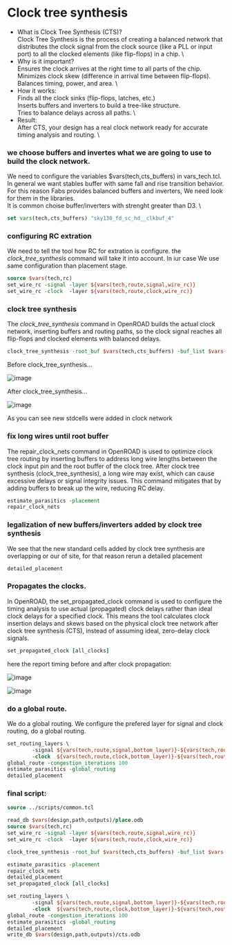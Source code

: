 # Clock tree synthesis

* What is Clock Tree Synthesis (CTS)? \
    Clock Tree Synthesis is the process of creating a balanced network that distributes the clock signal from the clock source (like a PLL or input port) to all the clocked elements (like flip-flops) in a chip. \
* Why is it important? \
    Ensures the clock arrives at the right time to all parts of the chip. \
    Minimizes clock skew (difference in arrival time between flip-flops). \
    Balances timing, power, and area. \
* How it works: \
    Finds all the clock sinks (flip-flops, latches, etc.) \
    Inserts buffers and inverters to build a tree-like structure. \
    Tries to balance delays across all paths. \
* Result: \
After CTS, your design has a real clock network ready for accurate timing analysis and routing. \


### we choose buffers and invertes what we are going to use to build the clock network.
We need to configure the variables $vars(tech,cts_buffers) in vars_tech.tcl. \
In general we want stables buffer with same fall and rise transition behavior. For this reason Fabs provides balanced buffers and inverters, We need look for them in the libraries. \
It is common choise buffer/inverters with strenght greater than D3. \

```tcl
set vars(tech,cts_buffers) "sky130_fd_sc_hd__clkbuf_4"
```
### configuring RC extration
We need to tell the tool how RC for extration is configure. the _clock_tree_synthesis_ command will take it into account. In iur case We use same configuration than placement stage.

```tcl
source $vars(tech,rc)
set_wire_rc -signal -layer ${vars(tech,route,signal,wire_rc)}
set_wire_rc -clock  -layer ${vars(tech,route,clock,wire_rc)}
```

### clock tree synthesis
The _clock_tree_synthesis_ command in OpenROAD builds the actual clock network, inserting buffers and routing paths, so the clock signal reaches all flip-flops and clocked elements with balanced delays.

```tcl
clock_tree_synthesis -root_buf $vars(tech,cts_buffers) -buf_list $vars(tech,cts_buffers) -clk_nets {clk}
```
Before clock_tree_synthesis...

![image](https://github.com/user-attachments/assets/1872638c-d073-4ee1-aa62-afb8ff76a445)


After clock_tree_synthesis...

![image](https://github.com/user-attachments/assets/465bf4de-a27d-48c4-8ef1-907db757f7cd)


As you can see new stdcells were added in clock network

### fix long wires until root buffer

The repair_clock_nets command in OpenROAD is used to optimize clock tree routing by inserting buffers to address long wire lengths between the clock input pin and the root buffer of the clock tree. After clock tree synthesis (clock_tree_synthesis), a long wire may exist, which can cause excessive delays or signal integrity issues. This command mitigates that by adding buffers to break up the wire, reducing RC delay.

```tcl
estimate_parasitics -placement
repair_clock_nets
```

### legalization of new buffers/inverters added by clock tree synthesis
We see that the new standard cells added by clock tree synthesis  are overlapping or our of site, for that reason rerun a detailed placement
```tcl
detailed_placement
```

### Propagates the clocks.
In OpenROAD, the set_propagated_clock command is used to configure the timing analysis to use actual (propagated) clock delays rather than ideal clock delays for a specified clock. This means the tool calculates clock insertion delays and skews based on the physical clock tree network after clock tree synthesis (CTS), instead of assuming ideal, zero-delay clock signals.

```tcl
set_propagated_clock [all_clocks]
```

here the report timing before and after clock propagation:

![image](https://github.com/user-attachments/assets/498ebd7f-4af0-45c6-9274-6a94852904e6)


![image](https://github.com/user-attachments/assets/305295f5-3860-4725-9835-30f5c43af1b9)


### do a global route.
We do a global routing. We configure the prefered layer for signal and clock routing, do a global routing.
```tcl
set_routing_layers \
        -signal ${vars(tech,route,signal,bottom_layer)}-${vars(tech,route,signal,top_layer)} \
        -clock  ${vars(tech,route,clock,bottom_layer)}-${vars(tech,route,clock,top_layer)}
global_route -congestion_iterations 100
estimate_parasitics -global_routing
detailed_placement
```

### final script:
```tcl
source ../scripts/common.tcl

read_db $vars(design,path,outputs)/place.odb                                                                                                                                                                        
source $vars(tech,rc)
set_wire_rc -signal -layer ${vars(tech,route,signal,wire_rc)}
set_wire_rc -clock  -layer ${vars(tech,route,clock,wire_rc)}

clock_tree_synthesis -root_buf $vars(tech,cts_buffers) -buf_list $vars(tech,cts_buffers) -clk_nets {clk}

estimate_parasitics -placement
repair_clock_nets
detailed_placement                                                                                                                                                                                                  
set_propagated_clock [all_clocks]

set_routing_layers \
        -signal ${vars(tech,route,signal,bottom_layer)}-${vars(tech,route,signal,top_layer)} \
        -clock  ${vars(tech,route,clock,bottom_layer)}-${vars(tech,route,clock,top_layer)}
global_route -congestion_iterations 100
estimate_parasitics -global_routing
detailed_placement                                                                                                                                                                                              
write_db $vars(design,path,outputs)/cts.odb
```
